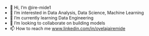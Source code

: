 - 👋 Hi, I’m @ire-mide1
- 👀 I’m interested in Data Analysis, Data Science, Machine Learning
- 🌱 I’m currently learning Data Engineering
- 💞️ I’m looking to collaborate on building models
- 📫 How to reach me www.linkedin.com/in/oyelajairemide

<!---
ire-mide1/ire-mide1 is a ✨ special ✨ repository because its `README.md` (this file) appears on your GitHub profile.
You can click the Preview link to take a look at your changes.
--->
